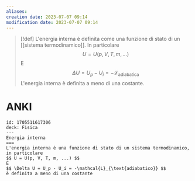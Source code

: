 ```yaml
---
aliases: 
creation date: 2023-07-07 09:14
modification date: 2023-07-07 09:14
---
```


> [!def]
> L'energia interna è definita come una funzione di stato di un [[sistema termodinamico]]. In particolare
> $$ U = U(p, V, T, m, \dots) $$
> E
> $$ \Delta U = U_{p} - U_{i} = - \mathcal{L}_{\text{adiabatica}} $$
> L'energia interna è definita a meno di una costante.

# ANKI

```anki
id: 1705511617306
deck: Fisica
---
Energia interna
===
L'energia interna è una funzione di stato di un sistema termodinamico, in particolare
$$ U = U(p, V, T, m, ...) $$
E
$$ \Delta U = U_p - U_i = -\mathcal{L}_{\text{adiabatico}} $$
è definita a meno di una costante
```
